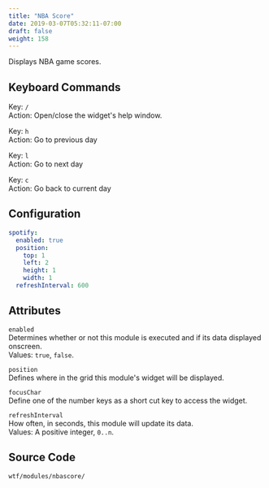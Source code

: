 ```yaml
---
title: "NBA Score"
date: 2019-03-07T05:32:11-07:00
draft: false
weight: 158
---
```


Displays NBA game scores.

## Keyboard Commands

<span class="caption">Key:</span> `/` <br />
<span class="caption">Action:</span> Open/close the widget's help window.

<span class="caption">Key:</span> `h` <br />
<span class="caption">Action:</span> Go to previous day

<span class="caption">Key:</span> `l` <br />
<span class="caption">Action:</span> Go to next day

<span class="caption">Key:</span> `c` <br />
<span class="caption">Action:</span> Go back to current day

## Configuration

```yaml
spotify:
  enabled: true
  position:
    top: 1
    left: 2
    height: 1
    width: 1
  refreshInterval: 600
```

## Attributes

`enabled` <br />
Determines whether or not this module is executed and if its data displayed onscreen. <br />
Values: `true`, `false`.

`position` <br />
Defines where in the grid this module's widget will be displayed. <br />

`focusChar` <br />
Define one of the number keys as a short cut key to access the widget. <br />

`refreshInterval` <br />
How often, in seconds, this module will update its data. <br />
Values: A positive integer, `0..n`.


## Source Code

```bash
wtf/modules/nbascore/
```
